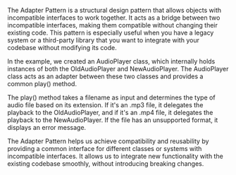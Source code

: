 
The Adapter Pattern is a structural design pattern that allows objects with incompatible interfaces to work together. It acts as a bridge between two incompatible interfaces, making them compatible without changing their existing code. This pattern is especially useful when you have a legacy system or a third-party library that you want to integrate with your codebase without modifying its code.

In the example, we created an AudioPlayer class, which internally holds instances of both the OldAudioPlayer and NewAudioPlayer. The AudioPlayer class acts as an adapter between these two classes and provides a common play() method.

The play() method takes a filename as input and determines the type of audio file based on its extension. If it's an .mp3 file, it delegates the playback to the OldAudioPlayer, and if it's an .mp4 file, it delegates the playback to the NewAudioPlayer. If the file has an unsupported format, it displays an error message.

The Adapter Pattern helps us achieve compatibility and reusability by providing a common interface for different classes or systems with incompatible interfaces. It allows us to integrate new functionality with the existing codebase smoothly, without introducing breaking changes.